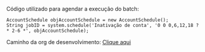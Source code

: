 Código utilizado para agendar a execução do batch:
```
AccountSchedule objAccountSchedule = new AccountSchedule();
String jobID = system.schedule('Inativação de conta', '0 0 0,6,12,18 ? * 2-6 *', objAccountSchedule);
```

Caminho da org de desenvolvimento: [Clique aqui](https://everymind77-dev-ed.my.salesforce.com)
